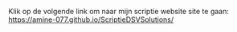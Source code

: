 Klik op de volgende link om naar mijn scriptie website site te gaan: https://amine-077.github.io/ScriptieDSVSolutions/

